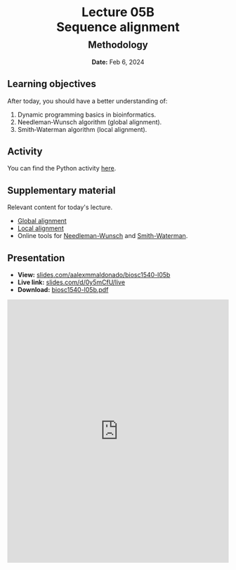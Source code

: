 <h1 style="margin-bottom: 0.4em; text-align: center;">
    <b>Lecture 05B</b><br>
    Sequence alignment
</h1>
<h2 style="margin-top: 0.0em; text-align: center;">
    Methodology
</h2>
<p style="text-align: center;">
    <b>Date:</b> Feb 6, 2024
</p>

## Learning objectives

After today, you should have a better understanding of:

1.  Dynamic programming basics in bioinformatics.
2.  Needleman‐Wunsch algorithm (global alignment).
3.  Smith‐Waterman algorithm (local alignment).

## Activity

You can find the Python activity [here](./activity-nw.ipynb).

## Supplementary material

Relevant content for today's lecture.

-   [Global alignment](https://omics.crumblearn.org/alignment/pairwise/global/)
-   [Local alignment](https://omics.crumblearn.org/alignment/pairwise/local/)
-   Online tools for [Needleman-Wunsch](http://rna.informatik.uni-freiburg.de/Teaching/index.jsp?toolName=Needleman-Wunsch) and [Smith-Waterman](http://rna.informatik.uni-freiburg.de/Teaching/index.jsp?toolName=Smith-Waterman).

## Presentation

-   **View:** [slides.com/aalexmmaldonado/biosc1540-l05b](https://slides.com/aalexmmaldonado/biosc1540-l05b)
-   **Live link:** [slides.com/d/0y5mCfU/live](https://slides.com/d/0y5mCfU/live)
-   **Download:** [biosc1540-l05b.pdf](/lectures/l05B/biosc1540-l05b.pdf)

<iframe src="https://slides.com/aalexmmaldonado/biosc1540-l05b/embed?byline=hidden&share=hidden" width="100%" height="600" title="BIOSC 1540: Lecture 05B" scrolling="no" frameborder="0" webkitallowfullscreen mozallowfullscreen allowfullscreen></iframe>
